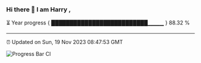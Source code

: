 ### Hi there 👋 I am Harry , 

⏳ Year progress { ██████████████████████████▁▁▁▁ } 88.32 %

---

⏰ Updated on Sun, 19 Nov 2023 08:47:53 GMT

![Progress Bar CI](https://github.com/duykhang68/duykhang68/workflows/Progress%20Bar%20CI/badge.svg)

